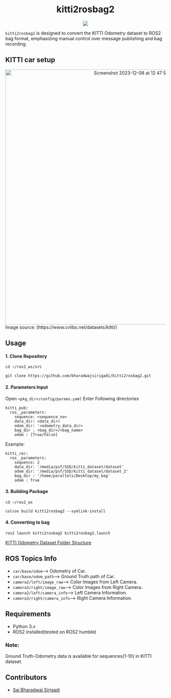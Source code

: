 <div align="center">
  <h1>kitti2rosbag2</h1>
  <a href="https://github.com/bharadwajsirigadi/kitti2rosbag2/tree/main"><img src="https://img.shields.io/badge/ROS-humble-blue" /></a>
</div>

`kitti2rosbag2` is designed to convert the KITTI Odometry dataset to ROS2 bag format, emphasizing manual control over message publishing and bag recording.

## KITTI car setup
<div align="center">
  <img width="800" alt="Screenshot 2023-12-08 at 12 47 56 PM" src="https://github.com/bharadwajsirigadi/kitti2rosbag2/assets/105838762/42cd202f-2a14-418a-b576-bf5c55ea9d26">
</div>
Image source: (https://www.cvlibs.net/datasets/kitti/)

## Usage
#### 1. Clone Repository
```
cd ~/ros2_ws/src
```
```
git clone https://github.com/bharadwajsirigadi/kitti2rosbag2.git
```
#### 2. Parameters Input
Open ```<pkg_dir>/config/params.yaml```
Enter Following directories
```
kitti_pub:
  ros__parameters:
    sequence: <sequence_no> 
    data_dir: <data_dir> 
    odom_dir: '<odometry_data_dir>
    bag_dir : <bag_dir>/<bag_name>
    odom : [True/False] 
```
Example:
```
kitti_rec:
  ros__parameters:
    sequence: 2
    data_dir: '/media/psf/SSD/kitti_dataset/dataset'
    odom_dir: '/media/psf/SSD/kitti_dataset/dataset_2'
    bag_dir : '/home/parallels/Desktop/my_bag'
    odom : True
```
#### 3. Building Package
```
cd ~/ros2_ws
```
```
colcon build kitti2rosbag2 --symlink-install
```
#### 4. Converting to bag
```
ros2 launch kitti2rosbag2 kitti2rosbag2.launch
```
[KITTI Odometry Dataset Folder Structure](https://github.com/bharadwajsirigadi/kitti2rosbag2/wiki)

## ROS Topics Info
* `car/base/odom`--> Odometry of Car.
* `car/base/odom_path`--> Ground Truth path of Car.
* `camera2/left/image_raw`--> Color Images from Left Camera.
* `camera3/right/image_raw`--> Color Images from Right Camera.
* `camera2/left/camera_info`--> Left Camera Information.
* `camera3/right/camera_info`--> Right Camera Information.

## Requirements
* Python 3.x
* ROS2 installed(tested on ROS2 humble)

### Note:
Ground Truth-Odometry data is available for sequences(1-10) in KITTI dataset.

## Contributors
* [Sai Bharadwaj Sirigadi](https://github.com/bharadwajsirigadi/kitti2rosbag2/graphs/contributors)
